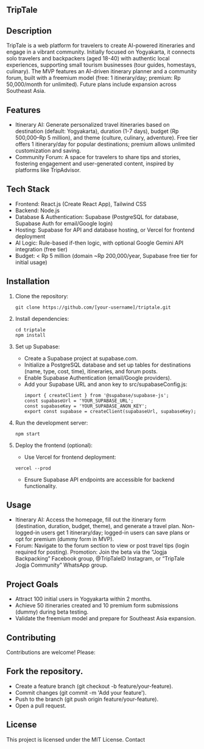 ## TripTale

## Description
TripTale is a web platform for travelers to create AI-powered itineraries and engage in a vibrant community. Initially focused on Yogyakarta, it connects solo travelers and backpackers (aged 18-40) with authentic local experiences, supporting small tourism businesses (tour guides, homestays, culinary). The MVP features an AI-driven itinerary planner and a community forum, built with a freemium model (free: 1 itinerary/day; premium: Rp 50,000/month for unlimited). Future plans include expansion across Southeast Asia.

## Features
- Itinerary AI: Generate personalized travel itineraries based on destination (default: Yogyakarta), duration (1-7 days), budget (Rp 500,000–Rp 5 million), and theme (culture, culinary, adventure). Free tier offers 1 itinerary/day for popular destinations; premium allows unlimited customization and saving.
- Community Forum: A space for travelers to share tips and stories, fostering engagement and user-generated content, inspired by platforms like TripAdvisor.


## Tech Stack
- Frontend: React.js (Create React App), Tailwind CSS
- Backend: Node.js
- Database & Authentication: Supabase (PostgreSQL for database, Supabase Auth for email/Google login)
- Hosting: Supabase for API and database hosting, or Vercel for frontend deployment
- AI Logic: Rule-based if-then logic, with optional Google Gemini API integration (free tier)
- Budget: < Rp 5 million (domain ~Rp 200,000/year, Supabase free tier for initial usage)

## Installation
1. Clone the repository:
   ```
   git clone https://github.com/[your-username]/triptale.git
   ```
   
2. Install dependencies:
   ```
   cd triptale
   npm install
   ```
3. Set up Supabase:
   - Create a Supabase project at supabase.com.
   - Initialize a PostgreSQL database and set up tables for destinations (name, type, cost, time), itineraries, and forum posts.
   - Enable Supabase Authentication (email/Google providers).
   - Add your Supabase URL and anon key to src/supabaseConfig.js:
     ```
     import { createClient } from '@supabase/supabase-js';
     const supabaseUrl = 'YOUR_SUPABASE_URL';
     const supabaseKey = 'YOUR_SUPABASE_ANON_KEY';
     export const supabase = createClient(supabaseUrl, supabaseKey);
     ```

4. Run the development server:
   ```
   npm start
   ```

5. Deploy the frontend (optional):
   - Use Vercel for frontend deployment:
   ```
   vercel --prod
   ```
   - Ensure Supabase API endpoints are accessible for backend functionality.



## Usage
 - Itinerary AI: Access the homepage, fill out the itinerary form (destination, duration, budget, theme), and generate a travel plan. Non-logged-in users get 1 itinerary/day; logged-in users can save plans or opt for premium (dummy form in MVP).
- Forum: Navigate to the forum section to view or post travel tips (login required for posting).
Promotion: Join the beta via the “Jogja Backpacking” Facebook group, @TripTaleID Instagram, or “TripTale Jogja Community” WhatsApp group.

## Project Goals
- Attract 100 initial users in Yogyakarta within 2 months.
- Achieve 50 itineraries created and 10 premium form submissions (dummy) during beta testing.
- Validate the freemium model and prepare for Southeast Asia expansion.

## Contributing
Contributions are welcome! Please:

## Fork the repository.
- Create a feature branch (git checkout -b feature/your-feature).
- Commit changes (git commit -m 'Add your feature').
- Push to the branch (git push origin feature/your-feature).
- Open a pull request.


## License
This project is licensed under the MIT License.
Contact


